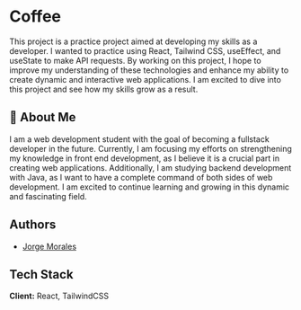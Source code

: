 
# Coffee 

This project is a practice project aimed at developing my skills as a developer. I wanted to practice using React, Tailwind CSS, useEffect, and useState to make API requests. By working on this project, I hope to improve my understanding of these technologies and enhance my ability to create dynamic and interactive web applications. I am excited to dive into this project and see how my skills grow as a result.


## 🚀 About Me
I am a web development student with the goal of becoming a fullstack developer in the future. Currently, I am focusing my efforts on strengthening my knowledge in front end development, as I believe it is a crucial part in creating web applications. Additionally, I am studying backend development with Java, as I want to have a complete command of both sides of web development. I am excited to continue learning and growing in this dynamic and fascinating field.


## Authors

- [Jorge Morales](https://github.com/luifer991)


## Tech Stack

**Client:** React, TailwindCSS



